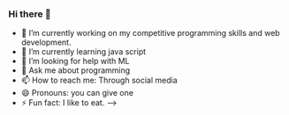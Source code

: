### Hi there 👋


- 🔭 I’m currently working on my competitive programming skills and web development.
- 🌱 I’m currently learning java script
- 🤔 I’m looking for help with ML
- 💬 Ask me about programming 
- 📫 How to reach me: Through social media
- 😄 Pronouns: you can give one
- ⚡ Fun fact: I like to eat.
-->
